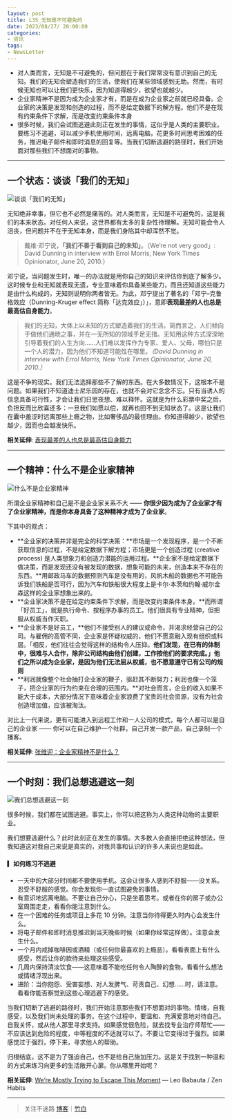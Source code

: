```yaml
---
layout: post
title: L35_无知是不可避免的
date: 2023/08/27/ 20:00:00
categories:
- 资讯
tags:
- NewsLetter
---
```


- 对人类而言，无知是不可避免的，但问题在于我们常常没有意识到自己的无知。我们的无知会塑造我们的生活，使我们在某些领域感到无助。然而，有时候无知也可以让我们更快乐，因为知道得越少，欲望也就越少。
- 企业家精神不是因为成为企业家才有，而是在成为企业家之前就已经具备。企业家的决策是发现和创造的过程，而不是给定数据下的解方程。他们不是在现有约束条件下求解，而是改变约束条件本身
- 很多时候，我们会试图逃避此刻正在发生的事情，这似乎是人类的主要职业。要练习不逃避，可以减少手机使用时间，远离电脑，花更多时间思考困难的任务，推迟电子邮件和即时消息的回复等。当我们切断逃避的路径时，我们开始面对那些我们不想面对的事物。

---

## 一个状态：谈谈「我们的无知」

![谈谈「我们的无知」](https://pics.naaln.com/blog/2023-09-03-a8d79e.jpeg-basicBlog)

无知绝非幸事，但它也不必然是痛苦的。对人类而言，无知是不可避免的，这是我们的本来状态。对任何人来说，这世界都有太多的复杂性待理解。无知可能会令人沮丧，但问题并不在于无知本身，而是我们身陷其中却浑然不觉。

> 戴维·邓宁说，**「我们不善于看到自己的未知」**。（We’re not very good」: David Dunning in interview with Errol Morris, New York Times Opinionator, June 20, 2010.）

邓宁说，当问题发生时，唯一的办法就是用你自己的知识来评估你到底了解多少。这时候专业和无知就表现无遗，专业意味着你具备某些能力，而且还知道这些能力是由什么构成的，无知则说明你两者皆无。为此，邓宁提出了著名的「邓宁–克鲁格效应（Dunning-Kruger effect 简称「达克效应」）」，意即**表现最差的人也总是最高估自身能力**。

> 我们的无知，大体上以未知的方式塑造着我们的生活。简而言之，人们倾向于做他们通晓之事，并在一无所知的领域手足无措。无知用这种方式深深地引导着我们的人生方向……人们难以发挥作为专家、爱人、父母，哪怕只是一个人的潜力，因为他们不知道可能性在哪里。_（David Dunning in interview with Errol Morris, New York Times Opinionator, June 20, 2010.）_

这是不争的现实。我们无法选择那些不了解的东西。在大多数情况下，这根本不是问题。如果我们不知道迪士尼乐园的存在，也就不会对它念念不忘。只有当诱人的信息具备可行性，才会让我们日思夜想、难以释怀。这就是为什么彩票中奖之后，负担反而比欣喜还多：一旦我们如愿以偿，就再也回不到无知状态了。这是让我们在囊中羞涩时远离那些上瘾之物，比如奢侈品的最佳理由。你知道得越少，欲望也越少，因而也会越发快乐。

**相关延伸**:
[表现最差的人也总是最高估自身能力](https://rizime.substack.com/p/75)

---

## 一个精神：什么不是企业家精神

![什么不是企业家精神](https://pics.naaln.com/blog/2023-09-03-02d2e6.jpeg-basicBlog)

所谓企业家精神和自己是不是企业家关系不大 —— **你很少因为成为了企业家才有了企业家精神，而是你本身具备了这种精神才成为了企业家**。

下其中的观点：

- **企业家的决策并非是完全的科学决策：**市场是一个发现程序，是一个不断获取信息的过程，不是给定数据下解方程；市场更是一个创造过程 (creative process) 是人类想象力和创造力潜能的运用过程。**企业家不是给定数据下做决策，而是发现还没有被发现的数据，想象可能的未来，创造本来不存在的东西。**用邮政马车的数据预测汽车是没有用的，风帆木船的数据也不可能告诉我们铁船是否可行，因为汽车和铁船很大程度上是卡尔·本茨和约翰·威尔金森这样的企业家想象出来的。
- **企业家决策不是在给定约束条件下求解，而是改变约束条件本身。**而所谓「好员工」，就是执行命令、按程序办事的员工。他们很具有专业精神，但把服从权威当作天职。
- **企业家不是好员工，**他们不接受别人的建议或命令，并渴求经营自己的公司。与雇佣的高管不同，企业家是怀疑权威的，他们不愿意融入现有组织或科层。「相反，他们往往会觉得这样的结构令人压抑。**他们发现，在已有的体制中，很难与人合作，除非公司结构由他们创建，工作按他们的要求完成。」他们之所以成为企业家，是因为他们无法屈从权威，也不愿意遵守已有公司的规则**
- **利润就像整个社会抽打企业家的鞭子，驱赶其不断努力；利润也像一个笼子，把企业家的行为约束在合理的范围内。**对社会而言，企业的收入如果不能大于成本，大部分情况下意味着企业家浪费了宝贵的社会资源，没有为社会创造增加值，应该被淘汰。

对比上一代来说，更有可能进入到远程工作和一人公司的模式，每个人都可以是自己的企业家 —— 你可以在自己维护一个社群，自己开发一款产品，自己录制一个播客。

**相关延伸**:
[张维迎：企业家精神不是什么？](https://mp.weixin.qq.com/s/hmOem2nBL3e8SV9DstlkyQ)

---

## 一个时刻：我们总想逃避这一刻

![我们总想逃避这一刻](https://pics.naaln.com/blog/2023-09-03-cc4ffb.jpeg-basicBlog)

很多时候，我们都在试图逃避。事实上，你可以把这称为人类这种动物的主要职业。

我们想要逃避什么？此时此刻正在发生的事情。大多数人会直接拒绝这种想法，但我知道这对我自己来说是真实的，对我共事和认识的许多人来说也是如此。

#### ▎如何练习不逃避

- 一天中的大部分时间都不要使用手机。这会让很多人感到不舒服——没关系。忍受不舒服的感觉。你会发现你一直试图避免的事情。
- 有意识地远离电脑。不要让自己分心，只是坐着思考。或者在你的房子或办公室周围走走，看看你能注意到什么。
- 在一个困难的任务或项目上多花 10 分钟。注意当你待得更久时内心会发生什么。
- 将电子邮件和即时消息推迟到当天晚些时候（如果你经常这样做）。注意会发生什么。
- 一个月内戒掉咖啡因或酒精（或任何你最喜欢的上瘾品）。看看表面上有什么感受，然后让你的款待来处理这些感受。
- 几周内保持清淡饮食——这意味着不能吃任何令人陶醉的食物。看看什么想法或情绪浮现出来。
- 进阶：当你抱怨、受害妄想、对人发脾气、苛责自己、幻想……时，请注意。看看你能否察觉到这些心理逃避下的感受。

当我们切断了逃避的路径时，我们开始注意那些我们不想面对的事物。情绪，自我感受，以及我们尚未处理的事务。在这个过程中，要温和、充满爱意地对待自己。自我关怀，或从他人那里寻求支持。如果感觉很危险，就去找专业治疗师帮忙——不应该达到危险的程度，中等程度的不适就可以了。不要让它变得过于强烈。如果感觉过于强烈，停下来，寻求他人的帮助。

归根结底，这不是为了强迫自己，也不是给自己施加压力。这是关于找到一种温和的方式来练习向更多的生活敞开心扉。你从哪里开始呢？

**相关延伸**:
[We’re Mostly Trying to Escape This Moment](https://zenhabits.net/escape/) — Leo Babauta / Zen Habits

---

> 关注不迷路 [博客](https://blog.naaln.com/)｜[竹白](https://space.zhubai.love/)

